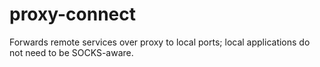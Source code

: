 proxy-connect
=============

Forwards remote services over proxy to local ports; local applications do not need to be SOCKS-aware.